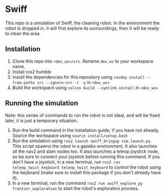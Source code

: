 # Swiff

This repo is a simulation of Swiff, the cleaning robot. In the environment the robot is dropped in, it will first explore its surroundings, then it will be ready to clean the area.

## Installation

1. Clone this repo into `<dev_ws>/src`. Rename `dev_ws` to your workspace name.
2. Install ros2 humble
3. Install the dependencies for this repository using `rosdep install --from-paths src --ignore-src -r -y` in `<dev_ws>`
4. Build the workspace using `colcon build --symlink-install` in `<dev_ws>`

## Running the simulation

Note: this series of commands to run the robot is not ideal, and will be fixed later, it is just a temporary situation.

1. Run the build command in the installation guide, if you have not already. Source the workspace using `source install/setup.bash`
2. Run the simulation using `ros2 launch swiff_bringup sim.launch.py`. This script spawns the robot in a gazebo environment. It also launches all the nav2 and slam nodes too. It also launches a teleop joystick node, so be sure to connect your joystick before running this command. If you don't have a joystick, in a new terminal, run `ros2 run teleop_twist_keyboard teleop_twist_keyboard` to control the robot using the keyboard (make sure to install this package if you don't already have it).
3. In a new terminal, run the command `ros2 run swiff_explore_py frontier_exploration` to start the robot's exploration process.
